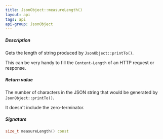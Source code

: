 ```yaml
---
title: JsonObject::measureLength()
layout: api
tags: api
api-group: JsonObject
---
```


##### Description

Gets the length of string produced by `JsonObject::printTo()`.

This can be very handy to fill the `Content-Length` of an HTTP request or response.

##### Return value

The number of characters in the JSON string that would be generated by `JsonObject::printTo()`.

It doesn't include the zero-terminator.

##### Signature

```c++
size_t measureLength() const
```
